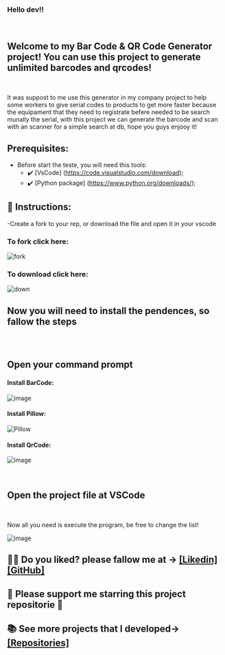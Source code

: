 ### Hello dev!!

<br>

## Welcome to my Bar Code & QR Code Generator project! You can use this project to generate unlimited barcodes and qrcodes!

<br>
<p>It was suppost to me use this generator in my company project to help some workers to give serial codes to products to get more faster because the 
  equipament that they need to registrate befere needed to be search munally the serial, with this project we can generate the barcode and scan with an scanner for a simple search at db, hope you guys enjooy it!</p>

## Prerequisites:

- Before start the teste, you will need this tools:
  - ✔️ [VsCode] (https://code.visualstudio.com/download);
  - ✔️ [Python package] (https://www.python.org/downloads/);

## 📄 Instructions:

-Create a fork to your rep, or download the file and open it in your vscode

 <h3>To fork click here:</h3>
 
  ![fork](https://github.com/victorgabrielnascimento/TextScanner/assets/105366808/dad949c9-3e0a-40b0-a4bd-361f969abd4d)

  <h3>To download click here:</h3>

![down](https://github.com/victorgabrielnascimento/TextScanner/assets/105366808/45d4211f-dc59-4e12-a205-7a64fa1e3816)

 <h2>Now you will need to install the pendences, so fallow the steps<h2>
 <br>
   <p>Open your command prompt</p>

   <h4>Install BarCode:</h4>
   
![image](https://github.com/victorgabrielnascimento/BarCode_and_QRCode_Generator/assets/105366808/3f9136ad-de61-401a-8155-4684757b6971)

   <h4>Install Pillow:</h4>

![Pillow](https://github.com/victorgabrielnascimento/TextScanner/assets/105366808/6e96ca20-d45d-4c2b-9448-e17d088d8003)

   <h4>Install QrCode:</h4>

![image](https://github.com/victorgabrielnascimento/BarCode_and_QRCode_Generator/assets/105366808/0dd469f0-fdb3-4531-834a-d340bd02a57e)

 <br>
   <h2>Open the project file at VSCode</h2>
   <br>

   <p>Now all you need is execute the program, be free to change the list!</p>

![image](https://github.com/victorgabrielnascimento/BarCode_and_QRCode_Generator/assets/105366808/b4b69161-3da0-47c6-aa40-651aec0ed970)



 ## 🐱‍👤 Do you liked? please fallow me at -> [[Likedin]](https://www.linkedin.com/in/victorgnascimento/) [[GitHub]](https://github.com/victorgabrielnascimento)
 ## 🌟 Please support me starring this project repositorie 🌟
 ## 📚 See more projects that I developed-> [[Repositories]](https://github.com/victorgabrielnascimento?tab=repositories)
